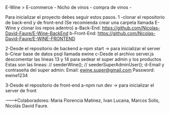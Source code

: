 E-Wine > E-commerce - Nicho de vinos - compra de vinos -

Para inicializar el proyecto debes seguir estos pasos.
1 -clonar el repositorio de back-end y de front-end (Se recomienda crear una carpeta llamada E-Wine y clonar los repos adentro)
a-Back-End: https://github.com/Nicolas-David-Faure/E-Wine-BackEnd
b-Front-End: https://github.com/Nicolas-David-Faure/E-WINE-FRONTEND

2-Desde el repositorio de backend
a-npm start -> para inicializar el server
b-Crear base de datos psql llamada ewine
c-Desde el archivo server.js descomentar las lineas 13 y 14 para sedear el super admin y los productos Estas son las lineas:
// seederWine();
// seederSuperAdminUser();
d-Email y contraseña del super admin:
Email: ewine.super@gmail.com
Password: ewine1234

3-Desde el repositorio de front-end
a-npm run dev -> para inicializar el server de front

--->Colaboradores: Maria Florencia Matinez, Ivan Lucana, Marcos Solis, Nicolás David Faure.
